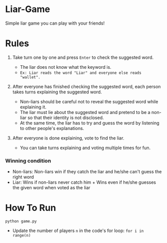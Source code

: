 # Liar-Game
Simple liar game you can play with your friends!

# Rules

1. Take turn one by one and press `Enter` to check the suggested word.
   - The liar does not know what the keyword is.
   - `Ex: Liar reads the word "Liar" and everyone else reads "wallet".`

2. After everyone has finished checking the suggested word, each person takes turns explaining the suggested word.
   - Non-liars should be careful not to reveal the suggested word while explaining it.
   - The liar must lie about the suggested word and pretend to be a non-liar so that their identity is not disclosed. 
   - At the same time, the liar has to try and guess the word by listening to other people's explanations.

3. After everyone is done explaining, vote to find the liar.
   - You can take turns explaining and voting multiple times for fun.


### Winning condition
* Non-liars: Non-liars win if they catch the liar and he/she can't guess the right word
* Liar: Wins if non-liars never catch him + Wins even if he/she guesses the given word when voted as the liar

# How To Run
```
python game.py
```
* Update the number of players `n` in the code's for loop: `for i in range(n)`
